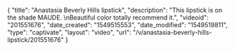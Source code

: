 {
    "title": "Anastasia Beverly Hills lipstick",
    "description": "This lipstick is on the shade MAUDE. \nBeautiful color totally recommend it.",
    "videoid": "201551676",
    "date_created": "1549515553",
    "date_modified": "1549519811",
    "type": "captivate",
    "layout": "video",
    "url": "\/v\/anastasia-beverly-hills-lipstick\/201551676"
}